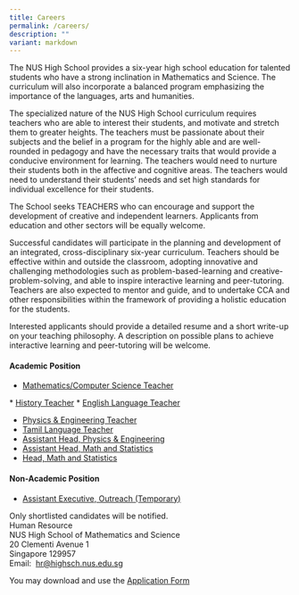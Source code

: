```yaml
---
title: Careers
permalink: /careers/
description: ""
variant: markdown
---
```

The NUS High School provides a six-year high school education for talented students who have a strong inclination in Mathematics and Science. The curriculum will also incorporate a balanced program emphasizing the importance of the languages, arts and humanities.  
  
The specialized nature of the NUS High School curriculum requires teachers who are able to interest their students, and motivate and stretch them to greater heights. The teachers must be passionate about their subjects and the belief in a program for the highly able and are well-rounded in pedagogy and have the necessary traits that would provide a conducive environment for learning. The teachers would need to nurture their students both in the affective and cognitive areas. The teachers would need to understand their students’ needs and set high standards for individual excellence for their students.  
  
The School seeks TEACHERS who can encourage and support the development of creative and independent learners. Applicants from education and other sectors will be equally welcome.&nbsp;  
  
Successful candidates will participate in the planning and development of an integrated, cross-disciplinary six-year curriculum. Teachers should be effective within and outside the classroom, adopting innovative and challenging methodologies such as problem-based-learning and creative-problem-solving, and able to inspire interactive learning and peer-tutoring. Teachers are also expected to mentor and guide, and to undertake CCA and other responsibilities within the framework of providing a holistic education for the students.&nbsp;  
  
Interested applicants should provide a detailed resume and a short write-up on your teaching philosophy. A description on possible plans to achieve interactive learning and peer-tutoring will be welcome.

#### **Academic Position**
* <a target="_blank" href="/files/Careers/Mathematics_Computer_Science_Teacher.pdf">Mathematics/Computer Science Teacher
</a>
* <a target="_blank" href="/files/Careers/History_Teacher.pdf">History Teacher</a>
* <a target="_blank" href="/files/Careers/English_Language_Teacher.pdf">English Language Teacher</a>

* <a target="_blank" href="/files/Careers/Physics___Engineering_Teacher.pdf">Physics &amp; Engineering Teacher</a>
* <a target="_blank" href="/files/Careers/Tamil_Language_Teacher.pdf">Tamil Language Teacher</a>
* <a target="_blank" href="/files/Careers/Assistant_Head__Physics___Engineering.pdf">Assistant Head, Physics &amp; Engineering</a>
* <a target="_blank" href="/files/Careers/Assistant_Head__Math_and_Statistics.pdf">Assistant Head, Math and Statistics </a>
* <a target="_blank" href="/files/Careers/Head__Math_and_Statistics.pdf">Head, Math and Statistics</a>

#### **Non-Academic Position**
*  [Assistant Executive, Outreach (Temporary)](/files/Careers/assistant_executive_outreach_temp.pdf)

Only shortlisted candidates will be notified. <br>
Human Resource <br>
NUS High School of Mathematics and Science <br>
20 Clementi Avenue 1 <br>
Singapore 129957 <br>
Email:&nbsp;&nbsp;[hr@highsch.nus.edu.sg](mailto:hr@highsch.nus.edu.sg)

You may download and use the&nbsp;[Application Form](/files/Recruitment%20Application%20Form.pdf)